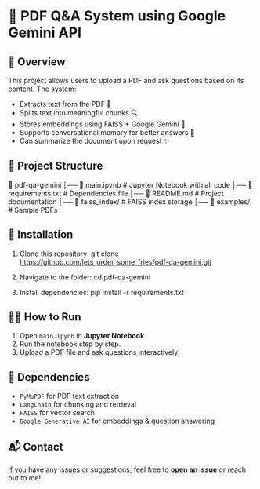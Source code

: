 # 📖 PDF Q&A System using Google Gemini API

## 🚀 Overview
This project allows users to upload a PDF and ask questions based on its content. The system:
- Extracts text from the PDF 📄
- Splits text into meaningful chunks 🔍
- Stores embeddings using FAISS + Google Gemini 🔢
- Supports conversational memory for better answers 🧠
- Can summarize the document upon request ✨

## 📂 Project Structure
📁 pdf-qa-gemini │── 📄 main.ipynb # Jupyter Notebook with all code │── 📄 requirements.txt # Dependencies file │── 📄 README.md # Project documentation │── 📁 faiss_index/ # FAISS index storage │── 📁 examples/ # Sample PDFs


## 🔧 Installation
1. Clone this repository:
git clone https://github.com/lets_order_some_fries/pdf-qa-gemini.git

2. Navigate to the folder:
cd pdf-qa-gemini

3. Install dependencies:
pip install -r requirements.txt

## 🏃‍♂️ How to Run
1. Open `main.ipynb` in **Jupyter Notebook**.
2. Run the notebook step by step.
3. Upload a PDF file and ask questions interactively!

## 📜 Dependencies
- `PyMuPDF` for PDF text extraction
- `LangChain` for chunking and retrieval
- `FAISS` for vector search
- `Google Generative AI` for embeddings & question answering

## 📬 Contact
If you have any issues or suggestions, feel free to **open an issue** or reach out to me!
